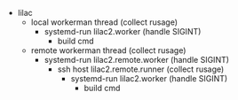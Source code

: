 * lilac
  * local workerman thread (collect rusage)
    * systemd-run lilac2.worker (handle SIGINT)
      * build cmd
  * remote workerman thread (collect rusage)
    * systemd-run lilac2.remote.worker (handle SIGINT)
      * ssh host lilac2.remote.runner (collect rusage)
        * systemd-run lilac2.worker (handle SIGINT)
          * build cmd
